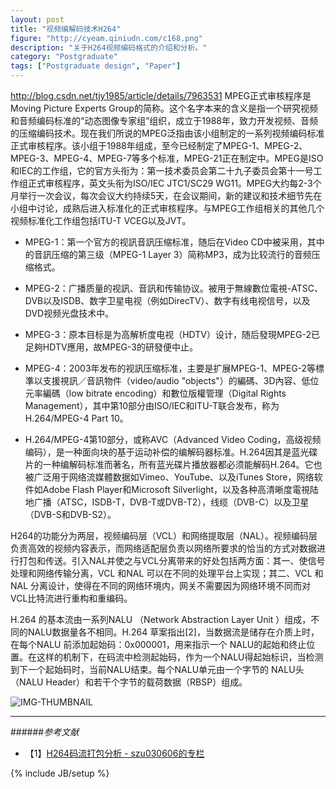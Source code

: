 ```yaml
---
layout: post
title: "视频编解码技术H264"
figure: "http://cyeam.qiniudn.com/c168.png"
description: "关于H264视频编码格式的介绍和分析。"
category: "Postgraduate"
tags: ["Postgraduate design", "Paper"]
---
```


http://blog.csdn.net/tjy1985/article/details/7963531
MPEG正式审核程序是Moving Picture Experts Group的简称。这个名字本来的含义是指一个研究视频和音频编码标准的“动态图像专家组”组织，成立于1988年，致力开发视频、音频的压缩编码技术。现在我们所说的MPEG泛指由该小组制定的一系列视频编码标准正式审核程序。该小组于1988年组成，至今已经制定了MPEG-1、MPEG-2、MPEG-3、MPEG-4、MPEG-7等多个标准，MPEG-21正在制定中。MPEG是ISO和IEC的工作组，它的官方头衔为：第一技术委员会第二十九子委员会第十一号工作组正式审核程序，英文头衔为ISO/IEC JTC1/SC29 WG11。MPEG大约每2-3个月举行一次会议，每次会议大约持续5天，在会议期间，新的建议和技术细节先在小组中讨论，成熟后进入标准化的正式审核程序。与MPEG工作组相关的其他几个视频标准化工作组包括ITU-T VCEG以及JVT。

+ MPEG-1：第一个官方的视訊音訊压缩标准，随后在Video CD中被采用，其中的音訊压缩的第三级（MPEG-1 Layer 3）简称MP3，成为比较流行的音频压缩格式。

+ MPEG-2：广播质量的视訊、音訊和传输协议。被用于無線數位電視-ATSC、DVB以及ISDB、数字卫星电视（例如DirecTV）、数字有线电视信号，以及DVD视频光盘技术中。

+ MPEG-3：原本目标是为高解析度电视（HDTV）设计，随后發現MPEG-2已足夠HDTV應用，故MPEG-3的研發便中止。

+ MPEG-4：2003年发布的视訊压缩标准，主要是扩展MPEG-1、MPEG-2等標準以支援視訊／音訊物件（video/audio "objects"）的編碼、3D內容、低位元率編碼（low bitrate encoding）和數位版權管理（Digital Rights Management），其中第10部分由ISO/IEC和ITU-T联合发布，称为H.264/MPEG-4 Part 10。

+ H.264/MPEG-4第10部分，或称AVC（Advanced Video Coding，高级视频编码），是一种面向块的基于运动补偿的编解码器标准。H.264因其是蓝光碟片的一种编解码标准而著名，所有蓝光碟片播放器都必须能解码H.264。它也被广泛用于网络流媒體数据如Vimeo、YouTube、以及iTunes Store，网络软件如Adobe Flash Player和Microsoft Silverlight，以及各种高清晰度電視陆地广播（ATSC，ISDB-T，DVB-T或DVB-T2），线缆（DVB-C）以及卫星（DVB-S和DVB-S2）。


H264的功能分为两层，视频编码层（VCL）和网络提取层（NAL）。视频编码层负责高效的视频内容表示，而网络适配层负责以网络所要求的恰当的方式对数据进行打包和传送。引入NAL并使之与VCL分离带来的好处包括两方面：其一、使信号处理和网络传输分离，VCL 和NAL 可以在不同的处理平台上实现；其二、VCL 和NAL 分离设计，使得在不同的网络环境内，网关不需要因为网络环境不同而对VCL比特流进行重构和重编码。
       
H.264 的基本流由一系列NALU （Network Abstraction Layer Unit ）组成，不同的NALU数据量各不相同。H.264 草案指出[2]，当数据流是储存在介质上时，在每个NALU 前添加起始码：0x000001，用来指示一个 NALU的起始和终止位置。在这样的机制下，在码流中检测起始码，作为一个NALU得起始标识，当检测到下一个起始码时，当前NALU结束。每个NALU单元由一个字节的 NALU头（NALU Header）和若干个字节的载荷数据（RBSP）组成。

![IMG-THUMBNAIL](http://hi.csdn.net/attachment/201108/6/0_1312647261x7Lc.gif)


---

######*参考文献*
+ 【1】[H264码流打包分析 - szu030606的专栏](http://blog.csdn.net/china_video_expert/article/details/7211302)


{% include JB/setup %}
